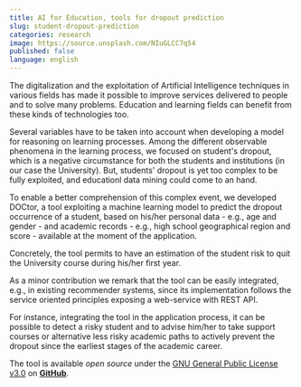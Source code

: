 ```yaml
---
title: AI for Education, tools for dropout prediction
slug: student-dropout-prediction
categories: research
image: https://source.unsplash.com/NIuGLCC7q54
published: false
language: english
---
```


The digitalization and the exploitation of Artificial Intelligence techniques in
various fields has made it possible to improve services delivered to people and
to solve many problems. Education and learning fields can benefit from these
kinds of technologies too.

<!-- è semplice pensare che il fenomeno di abbandono della carriera accademica
occorra quando il processo di apprendimento fallisce. Dobbiamo però essere pronti
a mettere in dubbio questa assunzione. -->

Several variables have to be taken into account when developing a model for
reasoning on learning processes. Among the different observable phenomena in the
learning process, we focused on student's dropout, which is a negative
circumstance for both the students and institutions (in our case the
University). But, students' dropout is yet too complex to be fully exploited,
and educationl data mining could come to an hand.

To enable a better comprehension of this complex event, we developed
DOCtor, a tool exploiting a machine learning model to predict the dropout
occurrence of a student, based on his/her personal data - e.g., age and gender -
and academic records - e.g., high school geographical region and score -
available at the moment of the application.

<!-- Machine learning techniques permit the extraction of meaningful and complex
patterns from a collection of data and we used some of them to find correlations
in data and dropout occurrences. Our tool is trained on data of students
enrolled at the first year at the University of Bologna, but it can be
generalized for similar contexts. Beyond the dropout prediction, the importance
of this tool stays in the possibility of being integrated in other services. For
instance, integrating the tool in the institutions’ web pages, it can be
possible to detect a risky student and to advise him/her to take support courses
or alternative less risky academic paths to actively prevent the dropout since
the earliest stages of the academic career. -->

Concretely, the tool permits to have an estimation of the student risk to quit
the University course during his/her first year.

As a minor contribution we remark that the tool can be easily integrated, e.g.,
in existing recommender systems, since its implementation follows the service
oriented principles exposing a web-service with REST API.

For instance, integrating the tool in the application process, it can be
possible to detect a risky student and to advise him/her to take support courses
or alternative less risky academic paths to actively prevent the dropout since
the earliest stages of the academic career.

The tool is available _open source_ under the [GNU General Public License
v3.0](https://github.com/spaces-team/DOCtor/blob/master/LICENSE) on
[**GitHub**](https://github.com/spaces-team/doctor).
